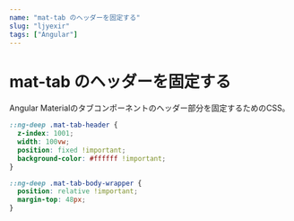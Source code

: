 ```yaml
---
name: "mat-tab のヘッダーを固定する"
slug: "ljyexir"
tags: ["Angular"]
---
```


# mat-tab のヘッダーを固定する

Angular Materialのタブコンポーネントのヘッダー部分を固定するためのCSS。

```css
::ng-deep .mat-tab-header {
  z-index: 1001;
  width: 100vw;
  position: fixed !important;
  background-color: #ffffff !important;
}
```

```css
::ng-deep .mat-tab-body-wrapper {
  position: relative !important;
  margin-top: 48px;
}
```
